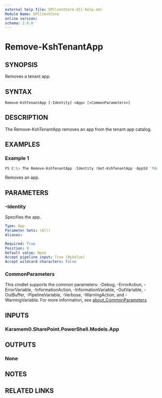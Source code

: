 ```yaml
---
external help file: SPClientCore.dll-help.xml
Module Name: SPClientCore
online version:
schema: 2.0.0
---
```


# Remove-KshTenantApp

## SYNOPSIS
Removes a tenant app.

## SYNTAX

```
Remove-KshTenantApp [-Identity] <App> [<CommonParameters>]
```

## DESCRIPTION
The Remove-KshTenantApp removes an app from the tenant app catalog.

## EXAMPLES

### Example 1
```powershell
PS C:\> The Remove-KshTenantApp -Identity (Get-KshTenantApp -AppId 'fdee2390-48bf-409e-956a-20f11a0add59')
```

Removes an app.

## PARAMETERS

### -Identity
Specifies the app.

```yaml
Type: App
Parameter Sets: (All)
Aliases:

Required: True
Position: 0
Default value: None
Accept pipeline input: True (ByValue)
Accept wildcard characters: False
```

### CommonParameters
This cmdlet supports the common parameters: -Debug, -ErrorAction, -ErrorVariable, -InformationAction, -InformationVariable, -OutVariable, -OutBuffer, -PipelineVariable, -Verbose, -WarningAction, and -WarningVariable. For more information, see [about_CommonParameters](http://go.microsoft.com/fwlink/?LinkID=113216).

## INPUTS

### Karamem0.SharePoint.PowerShell.Models.App

## OUTPUTS

### None

## NOTES

## RELATED LINKS
